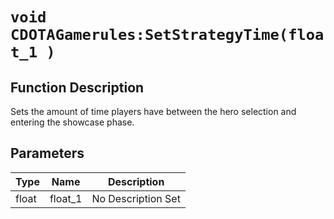 # `void CDOTAGamerules:SetStrategyTime(float_1 )`
## Function Description
Sets the amount of time players have between the hero selection and entering the showcase phase.
## Parameters
Type|Name|Description
--|--|--
float|float_1|No Description Set

